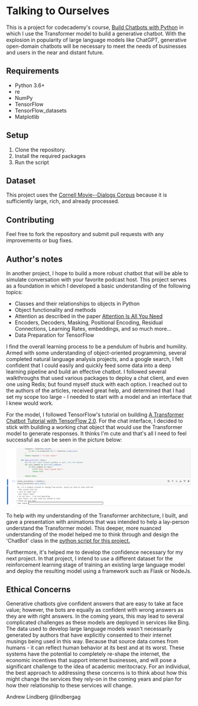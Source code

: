 # Talking to Ourselves

 This is a project for codecademy's course, [Build Chatbots with Python](https://www.codecademy.com/learn/paths/build-chatbots-with-python) in which I use the Transformer model to build a generative chatbot. With the explosion in popularity of large language models like ChatGPT, generative open-domain chatbots will be necessary to meet the needs of businesses and users in the near and distant future. 

## Requirements
* Python 3.6+
* re
* NumPy
* TensorFlow
* TensorFlow_datasets
* Matplotlib


## Setup
1. Clone the repository.
2. Install the required packages
3. Run the script

## Dataset 
This project uses the [Cornell Movie--Dialogs Corpus](https://www.cs.cornell.edu/~cristian/Cornell_Movie-Dialogs_Corpus.html) because it is sufficiently large, rich, and already processed. 

## Contributing

Feel free to fork the repository and submit pull requests with any improvements or bug fixes.

## Author's notes

In another project, I hope to build a more robust chatbot that will be able to simulate conversation with your favorite podcast host. This project serves as a foundation in which I developed a basic understanding of the following topics:
 
 - Classes and their relationships to objects in Python
 - Object functionality and methods
 - Attention as described in the paper [Attention Is All You Need](https://arxiv.org/abs/1706.03762)
 - Encoders, Decoders, Masking, Positional Encoding, Residual Connections, Learning Rates, embeddings, and so much more...
 - Data Preparation for TensorFlow
 
 I find the overall learning process to be a pendulum of hubris and humility. Armed with some understanding of object-oriented programming, several completed natural language analysis projects, and a google search, I felt confident that I could easily and quickly feed some data into a deep learning pipeline and build an effective chatbot. I followed several walkthroughs that used various packages to deploy a chat client, and even one using Redis; but found myself stuck with each option. I reached out to the authors of the articles, received great help, and determined that I had set my scope too large - I needed to start with a model and an interface that I knew would work.
 
 For the model, I followed TensorFlow's tutorial on building [A Transformer Chatbot Tutorial with TensorFlow 2.0](https://blog.tensorflow.org/2019/05/transformer-chatbot-tutorial-with-tensorflow-2.html). For the chat interface, I decided to stick with building a working chat object that would use the Transformer model to generate responses. It thinks I'm cute and that's all I need to feel successful as can be seen in the picture below:
 
 ![sample chat](https://github.com/lindbergag/talkingtoourselves/blob/main/effectivemodel.png)
 
 To help with my understanding of the Transformer architecture, I built, and gave a presentation with animations that was intended to help a lay-person understand the Transformer model. This deeper, more nuanced understanding of the model helped me to think through and design the 'ChatBot' class in the [python script for this project.](https://github.com/lindbergag/talkingtoourselves/blob/main/transformerchatbot.ipynb)
 
 Furthermore, it's helped me to develop the confidence necessary for my next project. In that project, I intend to use a different dataset for the reinforcement learning stage of training an existing large language model and deploy the resulting model using a framework such as Flask or NodeJs.
 
 ## Ethical Concerns
 Generative chatbots give confident answers that are easy to take at face value; however, the bots are equally as confident with wrong answers as they are with right answers. In the coming years, this may lead to several complicated challenges as these models are deployed in services like Bing. The data used to develop large language models wasn't necessarily generated by authors that have explicitly consented to their internet musings being used in this way. Because that source data comes from humans - it can reflect human behavior at its best and at its worst. These systems have the potential to completely re-shape the internet, the economic incentives that support internet businesses, and will pose a significant challenge to the idea of academic meritocracy. For an individual, the best approach to addressing these concerns is to think about how this might change the services they rely-on in the coming years and plan for how their relationship to these services will change. 
 
 Andrew Lindberg
 @lindbergag
 
 
